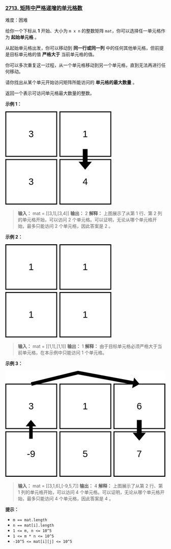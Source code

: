 ### [2713\. 矩阵中严格递增的单元格数](https://leetcode.cn/problems/maximum-strictly-increasing-cells-in-a-matrix/)

难度：困难

给你一个下标从 **1** 开始、大小为 `m x n` 的整数矩阵 `mat`，你可以选择任一单元格作为 **起始单元格** 。

从起始单元格出发，你可以移动到 **同一行或同一列** 中的任何其他单元格，但前提是目标单元格的值 **严格大于** 当前单元格的值。

你可以多次重复这一过程，从一个单元格移动到另一个单元格，直到无法再进行任何移动。

请你找出从某个单元开始访问矩阵所能访问的 **单元格的最大数量** 。

返回一个表示可访问单元格最大数量的整数。

**示例 1：**

![](./assets/img/Question2713_01.png)

> **输入：** mat = \[[3,1],[3,4]]
> **输出：** 2
> **解释：** 上图展示了从第 1 行、第 2 列的单元格开始，可以访问 2 个单元格。可以证明，无论从哪个单元格开始，最多只能访问 2 个单元格，因此答案是 2 。

**示例 2：**

![](./assets/img/Question2713_02.png)

> **输入：** mat = \[[1,1],[1,1]]
> **输出：** 1
> **解释：** 由于目标单元格必须严格大于当前单元格，在本示例中只能访问 1 个单元格。 

**示例 3：**

![](./assets/img/Question2713_03.png)

> **输入：** mat = \[[3,1,6],[-9,5,7]]
> **输出：** 4
> **解释：** 上图展示了从第 2 行、第 1 列的单元格开始，可以访问 4 个单元格。可以证明，无论从哪个单元格开始，最多只能访问 4 个单元格，因此答案是 4 。

**提示：**

- `m == mat.length` 
- `n == mat[i].length` 
- `1 <= m, n <= 10^5`
- `1 <= m * n <= 10^5`
- `-10^5 <= mat[i][j] <= 10^5`
